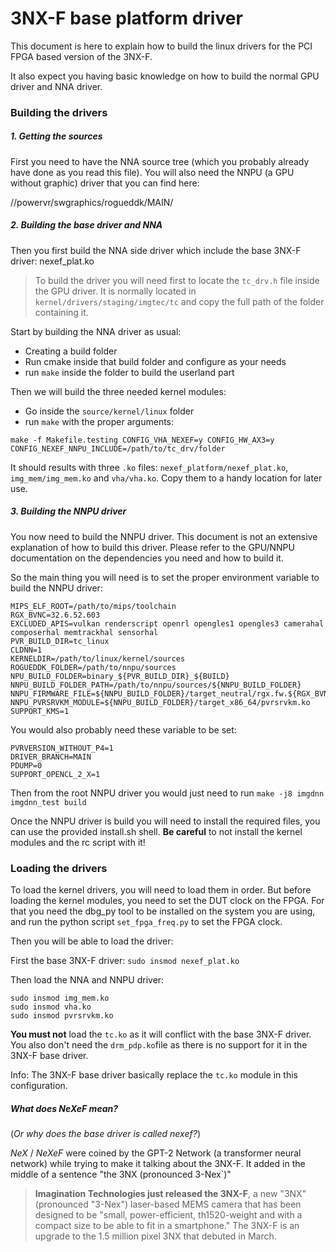 3NX-F base platform driver
==========================

This document is here to explain how to build the linux drivers for the PCI FPGA based version of the 3NX-F.

It also expect you having basic knowledge on how to build the normal GPU driver and NNA driver.

### Building the drivers

##### 1. Getting the sources

First you need to have the NNA source tree (which you probably already have done as you read this file).
You will also need the NNPU (a GPU without graphic) driver that you can find here:

//powervr/swgraphics/rogueddk/MAIN/

##### 2. Building the base driver and NNA

Then you first build the NNA side driver which include the base 3NX-F driver: nexef_plat.ko

> To build the driver you will need first to locate the `tc_drv.h` file inside the GPU driver. It is normally located in
> `kernel/drivers/staging/imgtec/tc` and copy the full path of the folder containing it.

Start by building the NNA driver as usual:
- Creating a build folder
- Run cmake inside that build folder and configure as your needs
- run `make` inside the folder to build the userland part

Then we will build the three needed kernel modules:
- Go inside the `source/kernel/linux` folder
- run `make` with the proper arguments:

```
make -f Makefile.testing CONFIG_VHA_NEXEF=y CONFIG_HW_AX3=y CONFIG_NEXEF_NNPU_INCLUDE=/path/to/tc_drv/folder
```

It should results with three `.ko` files: `nexef_platform/nexef_plat.ko`, `img_mem/img_mem.ko` and `vha/vha.ko`.
Copy them to a handy location for later use.

##### 3. Building the NNPU driver

You now need to build the NNPU driver. This document is not an extensive explanation of how to build this driver.
Please refer to the GPU/NNPU documentation on the dependencies you need and how to build it.

So the main thing you will need is to set the proper environment variable to build the NNPU driver:

```
MIPS_ELF_ROOT=/path/to/mips/toolchain
RGX_BVNC=32.6.52.603
EXCLUDED_APIS=vulkan renderscript openrl opengles1 opengles3 camerahal composerhal memtrackhal sensorhal
PVR_BUILD_DIR=tc_linux
CLDNN=1
KERNELDIR=/path/to/linux/kernel/sources
ROGUEDDK_FOLDER=/path/to/nnpu/sources
NPU_BUILD_FOLDER=binary_${PVR_BUILD_DIR}_${BUILD}
NNPU_BUILD_FOLDER_PATH=/path/to/nnpu/sources/${NNPU_BUILD_FOLDER}
NNPU_FIRMWARE_FILE=${NNPU_BUILD_FOLDER}/target_neutral/rgx.fw.${RGX_BVNC}
NNPU_PVRSRVKM_MODULE=${NNPU_BUILD_FOLDER}/target_x86_64/pvrsrvkm.ko
SUPPORT_KMS=1
```

You would also probably need these variable to be set:
```
PVRVERSION_WITHOUT_P4=1
DRIVER_BRANCH=MAIN
PDUMP=0
SUPPORT_OPENCL_2_X=1
```

Then from the root NNPU driver you would just need to run `make -j8 imgdnn imgdnn_test build`

Once the NNPU driver is build you will need to install the required files, you can use the provided install.sh shell.
**Be careful** to not install the kernel modules and the rc script with it!



### Loading the drivers

To load the kernel drivers, you will need to load them in order.
But before loading the kernel modules, you need to set the DUT clock on the FPGA. For that you need the dbg_py tool
to be installed on the system you are using, and run the python script `set_fpga_freq.py` to set the FPGA clock.

Then you will be able to load the driver:

First the base 3NX-F driver:
`sudo insmod nexef_plat.ko`

Then load the NNA and NNPU driver:
```
sudo insmod img_mem.ko
sudo insmod vha.ko
sudo insmod pvrsrvkm.ko
```

**You must not** load the `tc.ko` as it will conflict with the base 3NX-F driver.
You also don't need the `drm_pdp.ko`file as there is no support for it in the 3NX-F base driver.

Info: The 3NX-F base driver basically replace the `tc.ko` module in this configuration.


##### What does NeXeF mean?

(*Or why does the base driver is called nexef?*)

*NeX* / *NeXeF* were coined by the GPT-2 Network (a transformer neural network) while trying to make it talking about
the 3NX-F. It added in the middle of a sentence "the 3NX (pronounced 3-Nex`)"

> **Imagination Technologies just released the 3NX-F**, a new "3NX" (pronounced "3-Nex") laser-based MEMS camera
> that has been designed to be "small, power-efficient, th1520-weight and with a compact size to be able to fit in a
> smartphone." The 3NX-F is an upgrade to the 1.5 million pixel 3NX that debuted in March.
